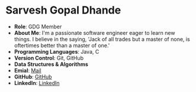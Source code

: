 # Sarvesh Gopal Dhande

- **Role**: GDG Member
- **About Me**: I'm a passionate software engineer eager to learn new things. I believe in the saying, 'Jack of all trades but a master of none, is oftertimes better than a master of one.'
- **Programming Languages**: Java, C
- **Version Control**: Git, GitHub
- **Data Structures & Algorithms**
- **Emial**: [Mail](mailto:sarveshdhande123@gmail.com)
- **GitHub**: [GitHub](https://github.com/sarvesh871)
- **LinkedIn**: [LinkedIn](https://www.linkedin.com/in/sarvesh-dhande-128623292/)